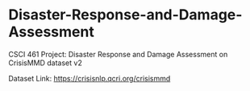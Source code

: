# Disaster-Response-and-Damage-Assessment
CSCI 461 Project: Disaster Response and Damage Assessment on CrisisMMD dataset v2

Dataset Link: https://crisisnlp.qcri.org/crisismmd
